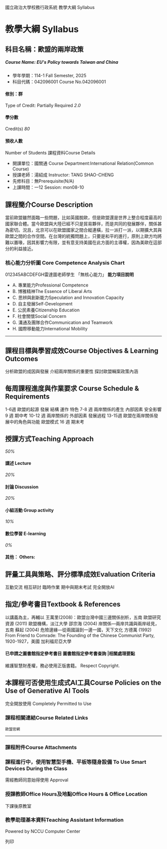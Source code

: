 國立政治大學校務行政系統 教學大綱 Syllabus
# 教學大綱 Syllabus
##  科目名稱：歐盟的兩岸政策 
#####  Course Name: EU's Policy towards Taiwan and China
  * 學年學期：114-1 Fall Semester, 2025 
  * 科目代碼：042096001 Course No.042096001


#### 修別：群
Type of Credit: Partially Required 
_2.0_
#### 學分數
Credit(s)
_80_
#### 預收人數
Number of Students
課程資料Course Details
  * 開課單位：國關通 Course Department:International Relation(Common Course) 
  * 授課老師：湯紹成 Instructor: TANG SHAO-CHENG 
  * 先修科目：無Prerequisite(N/A)
  * 上課時間：一12 Session: mon08-10


##  課程簡介Course Description
當前歐盟雖然面臨一些問題，比如英國脫歐，但是歐盟還是世界上整合程度最高的國家聯合體。當今歐盟與大陸已經不只是貿易夥伴，而是共同的發展夥伴，關係甚為密切。況且，北京可以在歐盟國家之間合縱連橫，拉一派打一派，以期擴大其與歐盟之間的合作空間。在台灣的統獨問題上，只要是和平的進行，原則上歐方均將難以置喙，因其影響力有限，並有意支持美國在此方面的主導權，因為美歐在這部分的利益接近。
###  核心能力分析圖 Core Competence Analysis Chart
012345ABCDEFGH雷達圖老師學生
「無核心能力」 
**能力項目說明**
  * A. 專業能力Professional Competence
  * B. 博雅精神The Essence of Liberal Arts
  * C. 思辨與創新能力Speculation and Innovation Capacity
  * D. 自主發展Self-Development
  * E. 公民素養Citizenship Education
  * F. 社會關懷Social Concern
  * G. 溝通及團隊合作Communication and Teamwork
  * H. 國際移動能力International Mobility


* * *
##  課程目標與學習成效Course Objectives & Learning Outcomes 
分析歐盟的成因與發展
介紹兩岸關係的重要性
探討歐盟輛案政策內涵
##  每周課程進度與作業要求 Course Schedule & Requirements
1-6週 歐盟的起源 發展 結構 運作 特色
7-8 週 兩岸關係的產生 內部因素 安全影響
9 週 期中考
10-12 週 兩岸關係的 外部因素 發展過程 
13-15週 歐盟在兩岸關係發展中的角色與功能 歐盟模式 
16 週 期末考
##  授課方式Teaching Approach
_50%_
####  講述 Lecture
_20%_
####  討論 Discussion
_20%_
####  小組活動 Group activity
_10%_
####  數位學習 E-learning
_0%_
####  其他： Others:
##  評量工具與策略、評分標準成效Evaluation Criteria
互動交流
相互研討
臨時作業
期中與期末考試
完全開放AI
##  指定/參考書目Textbook & References
以講義為主，再輔以
王萬里(2008)：歐盟台灣中國三邊關係剖析，五南
歐盟研究資源 (2011) 歐盟機構，淡江大學
邵宗海 (2004) 岸關係—兩岸共識與兩岸岐見，五南
蘇起 (2004) 危險邊緣—從兩國論到一邊一國，天下文化
方德萬 (1992) From Friend to Comrade: The Founding of the Chinese Communist Party, 1920-1927，美國 加利福尼亞大學
####  已申請之圖書館指定參考書目  圖書館指定參考書查詢 |相關處理要點
維護智慧財產權，務必使用正版書籍。 Respect Copyright.
##  本課程可否使用生成式AI工具Course Policies on the Use of Generative AI Tools
完全開放使用 Completely Permitted to Use
###  課程相關連結Course Related Links
```
歐盟官網
```

* * *
###  課程附件Course Attachments
###  課程進行中，使用智慧型手機、平板等隨身設備 To Use Smart Devices During the Class
需經教師同意始得使用  Approval
###  授課教師Office Hours及地點Office Hours & Office Location
下課後原教室
###  教學助理基本資料Teaching Assistant Information
Powered by NCCU Computer Center
  
列印
